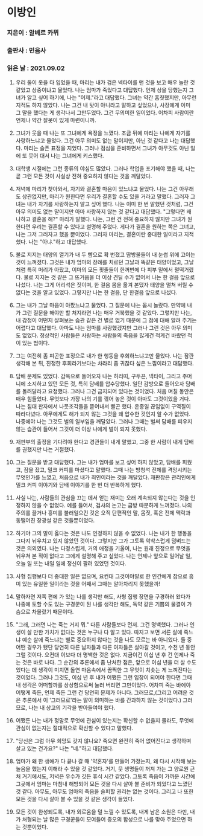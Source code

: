 # 이방인
### 지은이 : 알베르 카뮈
### 출판사 : 민음사
### 읽은 날 : 2021.09.02

1. 우리 둘이 옷을 다 입었을 때, 마리는 내가 검은 넥타이를 맨 것을 보고 매우 놀란 것 같았고 상중이냐고 물었다. 나는 엄마가 죽었다고 대답했다. 언제 상을 당했는지 그녀가 알고 싶어 하기에, 나는 "어제."라고 대답했다. 그녀는 약간 흠칫했지만, 아무런 지적도 하지 않았다. 나는 그건 내 탓이 아니라고 말하고 싶었으나, 사장에게 이미 그 말을 했다는 게 생각나서 그만두었다. 그건 무의미한 일이었다. 어차피 사람이란 언제나 약간 잘못이 있게 마련이니까.

2. 그녀가 웃을 때 나는 또 그녀에게 욕정을 느꼈다. 조금 뒤에 마리는 나에게 자기를 사랑하느냐고 물었다. 그건 아무 의미도 없는 말이지만, 아닌 것 같다고 나는 대답했다. 마리는 슬픈 표정을 지었다. 그러나 점심을 준비하면서 그녀가 아무것도 아닌 일에 또 웃어 대서 나는 그녀에게 키스했다.

3. 대학생 시절에는 그런 종류의 야심도 많았다. 그러나 학업을 포기해야 했을 때, 나는 곧 그런 모든 것이 사실상 전혀 중요하지 않다는 것을 깨달았다.

4. 저녁에 마리가 찾아와서, 자기와 결혼할 마음이 있느냐고 물었다. 나는 그건 아무래도 상관없지만, 마리가 원한다면 우리가 결혼할 수도 있을 거라고 말했다. 그러자 그녀는 내가 자기를 사랑하는지 알고 싶어 했다. 나는 이미 한 번 말했던 것처럼, 그건 아무 의미도 없는 말이지만 아마 사랑하지 않는 것 같다고 대답했다. "그렇다면 왜 나하고 결혼을 해?" 마리가 말했다. 나는, 그런 건 전혀 중요하지 않지만 그녀가 원한다면 우리는 결혼할 수 있다고 설명해 주었다. 게다가 결혼을 원하는 쪽은 그녀고, 나는 그저 그러자고 했을 뿐이었다. 그러자 마리는, 결혼이란 중대한 일이라고 지적했다. 나는 "아냐."하고 대답했다.

5. 불로 지지는 태양의 열기가 내 두 뺨으로 확 번졌고 땀방울들이 내 눈썹 위에 고이는 것이 느껴졌다. 그것은 내가 엄마의 장례를 치르던 그날과 똑같은 태양이었고, 그날처럼 특히 머리가 아팠고, 이마의 모든 핏줄들이 한꺼번에 다 피부 밑에서 펄떡거렸다. 불로 지지는 것 같은 그 뜨거움을 더 이상 견딜 수가 없어서 나는 한 걸음 앞으로 나섰다. 나는 그게 어리석은 짓이며, 한 걸음 몸을 옮겨 본댔자 태양을 떨쳐 버릴 수 없다는 것을 알고 있었다. 그렇지만 나는 한 걸음, 단 한걸음 앞으로 나섰다.

6. 그는 내가 그날 마음이 아팠느냐고 물었다. 그 질문에 나는 몹시 놀랐다. 만약에 내가 그런 질문을 해야만 할 처지라면 나는 매우 거북했을 것 같았다. 그렇지만 나는, 내 감정이 어떤지 살펴보는 습관 같은 건 별로 없기 때문에 그 점에 대해 알려 주기는 어렵다고 대답했다. 아마도 나는 엄마를 사랑했겠지만 그러나 그런 것은 아무 의미도 없었다. 정상적인 사람들은 사랑하는 사람들의 죽음을 많게건 적게건 바랐던 적이 있는 법이다.

7. 그는 여전히 좀 피곤한 표정으로 내가 한 행동을 후회하느냐고만 물었다. 나는 잠깐 생각해 본 뒤, 진정한 후회라기보다는 차라리 좀 귀찮다 싶은 느낌이라고 대답했다.

8. 담배 문제도 있었다. 감옥으로 들어오자 나는 허리띠, 구두끈, 넥타이, 그리고 주머니에 소지하고 있던 모든 것, 특히 담배를 압수당했다. 일단 감방으로 들어오자 담배를 돌려달라고 요청했다. 그러나 그건 금지되어 있다는 것이었다. 처음 며칠 동안은 매우 힘들었다. 무엇보다 가장 나의 기를 꺾어 놓은 것이 아마도 그것이었을 거다. 나는 침대 판자에서 나뭇조각들을 뜯어내서 빨곤 했다. 온종일 끊임없이 구역질이 따라다녔다. 아무에게도 해가 되지 않는 그것을 왜 압수한 것인지 알 수가 없었다. 나중에야 나는 그것도 벌의 일부임을 깨달았다. 그러나 그때는 벌써 담배를 피우지 않는 습관이 들어서 그것이 더 이상 나에게 벌이 되지 못했다.

9. 재판부의 출정을 기다려야 한다고 경관들이 내게 말했고, 그중 한 사람이 내게 담배를 권했지만 나는 거절했다.

10. 그는 질문을 받고 대답했다. 그는 내가 엄마를 보고 싶어 하지 않았고, 담배를 피웠고, 잠을 잤고, 밀크 커피를 마셨다고 말했다. 그때 나는 방청석 전체를 격앙시키는 무엇인가를 느꼈고, 처음으로 내가 죄인이라는 것을 깨달았다. 재판장은 관리인에게 밀크 커피 이야기와 담배 이야기를 한 번 더 반복하게 했다. 

11. 사실 나는, 사람들의 관심을 끄는 데서 얻는 재미는 오래 계속되지 않는다는 것을 인정하지 않을 수 없었다. 예를 들어서, 검사의 논고는 금방 따분하게 느껴졌다. 나의 주의를 끌거나 흥미를 불러일으킨 것은 오직 단편적인 말, 몸짓, 혹은 전체 맥락과 동떨어진 장광설 같은 것들뿐이었다.

12. 하기야 그의 말이 옳다는 것은 나도 인정하지 않을 수 없었다. 나는 내가 한 행동을 그다지 뉘우치고 있지 않았던 것이다. 그렇지만 그가 그토록 악착스럽게 덤벼드는 것은 의외였다. 나는 다정스럽게, 거의 애정을 기울여, 나는 원래 진정으로 무엇을 뉘우쳐 본 적이 없다고 그에게 설명해 주고 싶었다. 나는 언제나 앞으로 일어날 일, 오늘 일 또는 내일 일에 정신이 팔려 있었던 것이다.

13. 사형 집행보다 더 중대한 일은 없으며, 요컨대 그것이야말로 한 인간에게 참으로 흥미 있는 유일한 일이라는 것을 어째서 그때는 알아차리지 못했을까!

14. 말하자면 저쪽 편에 가 있는 나를 생각만 해도, 사형 집행 장면을 구경하러 왔다가 나중에 토할 수도 있는 구경꾼이 된 나를 생각만 해도, 독약 같은 기쁨의 물결이 가슴으로 차올랐기 때문이다.

15. "그래, 그러면 나는 죽는 거지 뭐." 다른 사람들보다 먼저. 그건 명백했다. 그러나 인생이 살 만한 가치가 없다는 것은 누구나 다 알고 있다. 따지고 보면 서른 살에 죽느냐 예순 살에 죽느냐는 별로 중요하지 않다는 것을 나도 모르는 바 아니었다. 둘 중 어떤 경우가 됐단 당연히 다른 남자들과 다른 여자들은 살아갈 것이고, 수천 년 동안 그럴 것이다. 요컨대 이보다 더 명백한 것은 없다. 지금이건 이십 년 후 건 언제나 죽는 것은 바로 나다. 그 순간의 추론에서 좀 난처한 점은, 앞으로 이십 년을 더 살 수도 있다는 데 생각이 미치면 돌연 마음속에서 끔찍한 그 무엇이 치솟는 게 느껴진다는 것이었다. 그러나 그것도, 이십 년 후 내가 어쨌든 그런 입장이 되어야 한다면 그때 내 생각은 어떠할까를 상상함으로써 눌러 버리면 그만이었다. 어차피 죽는 바에야 어떻게 죽든, 언제 죽든 그런 건 당연히 문제가 아니다. 그러므로,(그리고 어려운 것은 추론에서 이 '그러므로'라는 말이 의미하는 바를 간과하지 않는 것이었다.) 그러므로, 나는 내 상고의 기각을 받아들여야 했다.

16. 어쨌든 나는 내가 정말로 무엇에 관심이 있는지는 확신할 수 없을지 몰라도, 무엇에 관심이 없는지는 절대적으로 확신할 수 있다고 말했다.

17. "당신은 그럼 아무 희망도 갖지 않나요? 죽으면 완전히 죽어 없어진다고 생각하며 살고 있는 건가요?" 나는 "네."하고 대답했다.

18. 엄마가 왜 한 생애가 다 끝나 갈 때 '약혼자'를 만들어 가졌는지, 왜 다시 시작해 보는 놀음을 했는지 이해라 수 있을 것 같았다. 거기, 뭇 생명들이 꺼져 가는 그 양로원 근처 거기에서도, 저녁은 우수가 깃든 휴식 시간 같았다. 그토록 죽음이 가까운 시간에 그곳에서 엄마는 마침내 해방되어 모든 것을 다시 살아 볼 준비가 되었다고 느꼈던 것 같다. 아무도, 아무도 엄마의 죽음을 슬퍼할 권리는 없는 것이다. 그리고 나 또한 모든 것을 다시 살아 볼 수 있을 것 같은 생각이 들었다.

19. 모든 것이 완성되도록, 내가 외로움을 덜 느낄 수 있도록, 내게 남은 소원은 다만, 내가 처형되는 날 많은 구경꾼들이 모여들어 증오의 함성으로 나를 맞아 주었으면 하는 것뿐이었다.